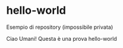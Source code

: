 # hello-world
Esempio di repository (impossibile privata)

Ciao Umani!
Questa è una prova hello-world
